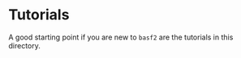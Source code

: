 # Tutorials

A good starting point if you are new to ``basf2`` are the tutorials in this directory.
